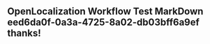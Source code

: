 <properties
ms.topic="hero-topic"
ms.test1="hero-topic"
ms.test2="test"/>

## OpenLocalization Workflow Test MarkDown eed6da0f-0a3a-4725-8a02-db03bff6a9ef thanks!
